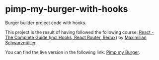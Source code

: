 # pimp-my-burger-with-hooks

Burger builder project code with hooks.

This project is the result of having followed the following course: [React - The Complete Guide (incl Hooks, React Router, Redux)][1] by [Maximilian Schwarzmüller][2].

You can find the live version in the following link: [Pimp my Burger][3].

[1]: https://indra.udemy.com/course/react-the-complete-guide-incl-redux/learn/
[2]: https://www.linkedin.com/in/maximilian-schwarzm%C3%BCller-66b152a5/
[3]: https://pimp-my-burger.web.app/
